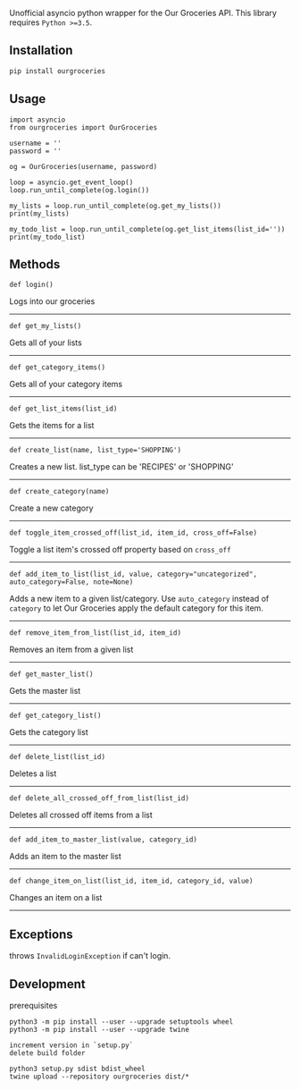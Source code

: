 Unofficial asyncio python wrapper for the Our Groceries API. This library requires `Python >=3.5`.

## Installation

```bash
pip install ourgroceries
```

## Usage

```
import asyncio
from ourgroceries import OurGroceries

username = ''
password = ''

og = OurGroceries(username, password)

loop = asyncio.get_event_loop()
loop.run_until_complete(og.login())

my_lists = loop.run_until_complete(og.get_my_lists())
print(my_lists)

my_todo_list = loop.run_until_complete(og.get_list_items(list_id=''))
print(my_todo_list)
```

## Methods
```def login()```

Logs into our groceries

---

```def get_my_lists()```

Gets all of your lists

---

```def get_category_items()```

Gets all of your category items

---

```def get_list_items(list_id)```

Gets the items for a list

---

```def create_list(name, list_type='SHOPPING')```

Creates a new list. list_type can be 'RECIPES' or 'SHOPPING'

---

```def create_category(name)```

Create a new category

---

```def toggle_item_crossed_off(list_id, item_id, cross_off=False)```

Toggle a list item's crossed off property based on `cross_off`

---

```def add_item_to_list(list_id, value, category="uncategorized", auto_category=False, note=None)```

Adds a new item to a given list/category. Use `auto_category` instead of `category` to let
Our Groceries apply the default category for this item.

---

```def remove_item_from_list(list_id, item_id)```

Removes an item from a given list

---

```def get_master_list()```

Gets the master list

---

```def get_category_list()```

Gets the category list

---

```def delete_list(list_id)```

Deletes a list

---

```def delete_all_crossed_off_from_list(list_id)```

Deletes all crossed off items from a list

---

```def add_item_to_master_list(value, category_id)```

Adds an item to the master list

---

```def change_item_on_list(list_id, item_id, category_id, value)```

Changes an item on a list

---

## Exceptions

throws `InvalidLoginException` if can't login.


## Development

prerequisites
```
python3 -m pip install --user --upgrade setuptools wheel
python3 -m pip install --user --upgrade twine

increment version in `setup.py`
delete build folder

python3 setup.py sdist bdist_wheel
twine upload --repository ourgroceries dist/*
```
